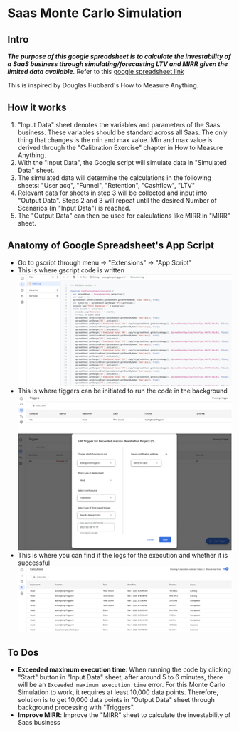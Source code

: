 # Saas Monte Carlo Simulation
## Intro
***The purpose of this google spreadsheet is to calculate the investability of a SaaS business through simulating/forecasting LTV and MIRR given the limited data available***. Refer to this [google spreadsheet link](https://docs.google.com/spreadsheets/d/1fi0_3GVi_LFZ3E5ynoDtYRgl3uqYvZzjntZNhyXtQb0/edit?usp=sharing)

This is inspired by Douglas Hubbard's How to Measure Anything.

## How it works
1. "Input Data" sheet denotes the variables and parameters of the Saas business. These variables should be standard across all Saas. The only thing that changes is the min and max value. Min and max value is derived through the "Calibration Exercise" chapter in How to Measure Anything.
2. With the "Input Data", the Google script will simulate data in "Simulated Data" sheet.
3. The simulated data will determine the calculations in the following sheets: "User acq", "Funnel", "Retention", "Cashflow", "LTV"
4. Relevant data for sheets in step 3 will be collected and input into "Output Data". Steps 2 and 3 will repeat until the desired Number of Scenarios (in "Input Data") is reached.
5. The "Output Data" can then be used for calculations like MIRR in "MIRR" sheet.

## Anatomy of Google Spreadsheet's App Script
- Go to gscript through menu -> "Extensions" -> "App Script"
- This is where gscript code is written
  ![gscript code](/public/code.png)
- This is where tiggers can be initiated to run the code in the background
  ![Trigger Image 1](/public/trigger%201.png)
  ![Trigger Image 2](/public/trigger%202.png)
- This is where you can find if the logs for the execution and whether it is successful
  ![execution logs](/public/executions%20log.png)

## To Dos
- **Exceeded maximum execution time**: When running the code by clicking "Start" button in "Input Data" sheet, after around 5 to 6 minutes, there will be an `Exceeded maximum execution time` error. For this Monte Carlo Simulation to work, it requires at least 10,000 data points. Therefore, solution is to get 10,000 data points in "Output Data" sheet through background processing with "Triggers".
- **Improve MIRR**: Improve the "MIRR" sheet to calculate the investability of Saas business

